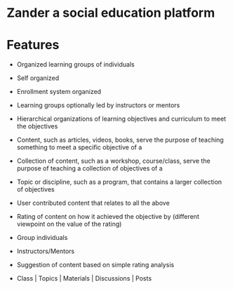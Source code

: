 # Zander a social education platform

# Features
 
 * Organized learning groups of individuals
 * Self organized
 * Enrollment system organized
 * Learning groups optionally led by instructors or mentors
 * Hierarchical organizations of learning objectives and curriculum to meet the objectives
 * Content, such as articles, videos, books, serve the purpose of teaching something to meet a specific objective of a
 * Collection of content, such as a workshop, course/class, serve the purpose of teaching a collection of objectives of a
 * Topic or discipline, such as a program, that contains a larger collection of objectives
 * User contributed content that relates to all the above
 * Rating of content on how it achieved the objective by (different viewpoint on the value of the rating)
 * Group individuals
 * Instructors/Mentors
 * Suggestion of content based on simple rating analysis
 
 
 
  * Class
      |
      Topics
           |
           Materials
                   |
                   Discussions
                             |
                             Posts
      
          
         
